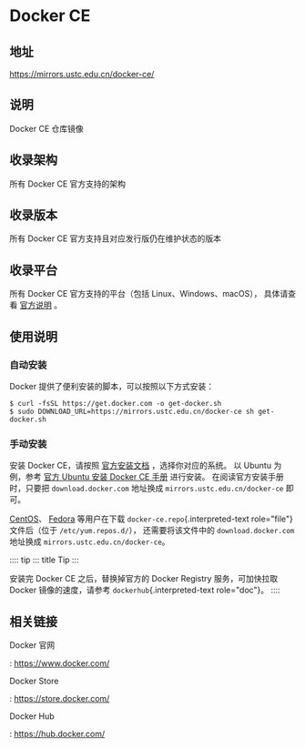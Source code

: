# Docker CE

## 地址

<https://mirrors.ustc.edu.cn/docker-ce/>

## 说明

Docker CE 仓库镜像

## 收录架构

所有 Docker CE 官方支持的架构

## 收录版本

所有 Docker CE 官方支持且对应发行版仍在维护状态的版本

## 收录平台

所有 Docker CE 官方支持的平台（包括 Linux、Windows、macOS）， 具体请查看
[官方说明](https://docs.docker.com/engine/installation/#supported-platforms)
。

## 使用说明

### 自动安装

Docker 提供了便利安装的脚本，可以按照以下方式安装：

    $ curl -fsSL https://get.docker.com -o get-docker.sh
    $ sudo DOWNLOAD_URL=https://mirrors.ustc.edu.cn/docker-ce sh get-docker.sh

### 手动安装

安装 Docker CE，请按照
[官方安装文档](https://docs.docker.com/engine/installation/)
，选择你对应的系统。 以 Ubuntu 为例，参考 [官方 Ubuntu 安装 Docker CE
手册](https://docs.docker.com/engine/installation/linux/docker-ce/ubuntu/)
进行安装。 在阅读官方安装手册时，只要把 `download.docker.com` 地址换成
`mirrors.ustc.edu.cn/docker-ce` 即可。

[CentOS](https://docs.docker.com/engine/installation/linux/docker-ce/centos/)、
[Fedora](https://docs.docker.com/engine/installation/linux/docker-ce/fedora/)
等用户在下载 `docker-ce.repo`{.interpreted-text role="file"}
文件后（位于 `/etc/yum.repos.d/`）， 还需要将该文件中的
`download.docker.com` 地址换成 `mirrors.ustc.edu.cn/docker-ce`。

:::: tip
::: title
Tip
:::

安装完 Docker CE 之后，替换掉官方的 Docker Registry 服务，可加快拉取
Docker 镜像的速度，请参考 `dockerhub`{.interpreted-text role="doc"}。
::::

## 相关链接

Docker 官网

:   <https://www.docker.com/>

Docker Store

:   <https://store.docker.com/>

Docker Hub

:   <https://hub.docker.com/>
